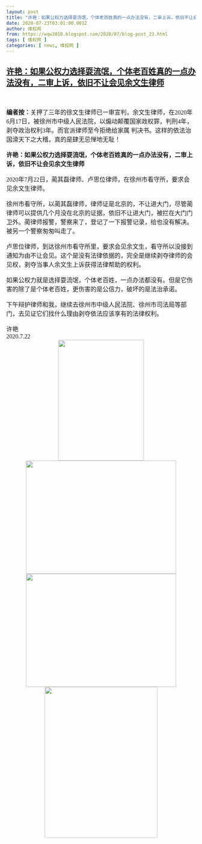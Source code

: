 ```yaml
---
layout: post
title: "许艳：如果公权力选择耍流氓，个体老百姓真的一点办法没有，二审上诉，依旧不让会见余文生律师"
date: 2020-07-23T03:01:00.001Z
author: 维权网
from: https://wqw2010.blogspot.com/2020/07/blog-post_23.html
tags: [ 维权网 ]
categories: [ news, 维权网 ]
---
```

<!--1595473260001-->
[许艳：如果公权力选择耍流氓，个体老百姓真的一点办法没有，二审上诉，依旧不让会见余文生律师](https://wqw2010.blogspot.com/2020/07/blog-post_23.html)
------

<div>
<div dir="ltr" style="text-align: left;" trbidi="on"><br /><div class="MsoNormal"><span style="font-family: 楷体; font-size: 12.0pt;"><b></b></span></div><a name='more'></a><b><br /></b><div class="MsoNormal"><span style="font-family: 楷体; font-size: 12.0pt;"><b>编者按：</b>关押了三年的徐文生律师已一审宣判，余文生律师，在<span lang="EN-US">2020</span>年<span lang="EN-US">6</span>月<span lang="EN-US">17</span>日，被徐州市中级人民法院，以煽动颠覆国家政权罪，判刑<span lang="EN-US">4</span>年，剥夺政治权利<span lang="EN-US">3</span>年。而官派律师至今拒绝给家属 判决书。这样的依法治国滑天下之大稽，真的是肆无忌惮地无耻！<span lang="EN-US"><o:p></o:p></span></span></div><div class="MsoNormal"><br /></div><div class="MsoNormal"><span style="font-family: 宋体; font-size: 12.0pt; mso-ascii-theme-font: minor-fareast; mso-fareast-font-family: 宋体; mso-fareast-theme-font: minor-fareast; mso-hansi-theme-font: minor-fareast;"><b>许艳：如果公权力选择耍流氓，个体老百姓真的一点办法没有，二审上诉，依旧不让会见余文生律师</b><span lang="EN-US"><o:p></o:p></span></span></div><div class="MsoNormal"><br /></div><div class="MsoNormal"><span lang="EN-US" style="font-family: 宋体; font-size: 12.0pt; mso-ascii-theme-font: minor-fareast; mso-fareast-font-family: 宋体; mso-fareast-theme-font: minor-fareast; mso-hansi-theme-font: minor-fareast;">2020</span><span style="font-family: 宋体; font-size: 12.0pt; mso-ascii-theme-font: minor-fareast; mso-fareast-font-family: 宋体; mso-fareast-theme-font: minor-fareast; mso-hansi-theme-font: minor-fareast;">年<span lang="EN-US">7</span>月<span lang="EN-US">22</span>日，蔺其磊律师、卢思位律师，在徐州市看守所，要求会见余文生律师。<span lang="EN-US"><o:p></o:p></span></span></div><div class="MsoNormal"><br /></div><div class="MsoNormal"><span style="font-family: 宋体; font-size: 12.0pt; mso-ascii-theme-font: minor-fareast; mso-fareast-font-family: 宋体; mso-fareast-theme-font: minor-fareast; mso-hansi-theme-font: minor-fareast;">徐州市看守所，以蔺其磊律师，律师证是北京的，不让进大门，尽管蔺律师可以提供几个月没在北京的证据，依旧不让进大门，被拦在大门门卫外。蔺律师报警，警察来了，登记了一下报警记录，给也没有解决。被另一个警察匆匆叫走了。<span lang="EN-US"><o:p></o:p></span></span></div><div class="MsoNormal"><br /></div><div class="MsoNormal"><span style="font-family: 宋体; font-size: 12.0pt; mso-ascii-theme-font: minor-fareast; mso-fareast-font-family: 宋体; mso-fareast-theme-font: minor-fareast; mso-hansi-theme-font: minor-fareast;">卢思位律师，到达徐州市看守所里，要求会见余文生，看守所以没接到通知为由不让会见。这个是没有法律依据的，完全是继续剥夺律师的会见权，剥夺当事人余文生上诉获得法律帮助的权利。<span lang="EN-US"><o:p></o:p></span></span></div><div class="MsoNormal"><br /></div><div class="MsoNormal"><span style="font-family: 宋体; font-size: 12.0pt; mso-ascii-theme-font: minor-fareast; mso-fareast-font-family: 宋体; mso-fareast-theme-font: minor-fareast; mso-hansi-theme-font: minor-fareast;">如果公权力就是选择耍流氓，个体老百姓，一点办法都没有。但是它伤害的除了是个体老百姓，更伤害的是公信力，破坏的是法治承诺。<span lang="EN-US"><o:p></o:p></span></span></div><div class="MsoNormal"><br /></div><div class="MsoNormal"><span style="font-family: 宋体; font-size: 12.0pt; mso-ascii-theme-font: minor-fareast; mso-fareast-font-family: 宋体; mso-fareast-theme-font: minor-fareast; mso-hansi-theme-font: minor-fareast;">下午辩护律师和我，继续去徐州市中级人民法院、徐州市司法局等部门，去见证它们找什么理由剥夺依法应该享有的法律权利。<span lang="EN-US"><o:p></o:p></span></span></div><div class="MsoNormal"><br /></div><div class="MsoNormal"><span style="font-family: 宋体; font-size: 12.0pt; mso-ascii-theme-font: minor-fareast; mso-fareast-font-family: 宋体; mso-fareast-theme-font: minor-fareast; mso-hansi-theme-font: minor-fareast;">许艳<span lang="EN-US"><o:p></o:p></span></span></div><div class="MsoNormal"><span lang="EN-US" style="font-family: 宋体; font-size: 12.0pt; mso-ascii-theme-font: minor-fareast; mso-fareast-font-family: 宋体; mso-fareast-theme-font: minor-fareast; mso-hansi-theme-font: minor-fareast;">2020.7.22<o:p></o:p></span></div><div class="MsoNormal"><div class="separator" style="clear: both; text-align: center;"><a href="https://1.bp.blogspot.com/-oFTmOI_dDlQ/Xxj-FEfzbTI/AAAAAAABrGU/R-y8UbpzhQU4iKuShYtEGOo2ZkmobF4iACLcBGAsYHQ/s1600/CeZ39FiUYAAZQ4k.jpg" imageanchor="1" style="margin-left: 1em; margin-right: 1em;"><img border="0" data-original-height="697" data-original-width="497" height="320" src="https://1.bp.blogspot.com/-oFTmOI_dDlQ/Xxj-FEfzbTI/AAAAAAABrGU/R-y8UbpzhQU4iKuShYtEGOo2ZkmobF4iACLcBGAsYHQ/s320/CeZ39FiUYAAZQ4k.jpg" width="228" /></a></div><div class="separator" style="clear: both; text-align: center;"><a href="https://1.bp.blogspot.com/-suTMdQd00W0/Xxj-HUGo5wI/AAAAAAABrGY/OdaIBR43exwEaKSjEpX3tPuJ0agsVbGUgCLcBGAsYHQ/s1600/EdkI2GlU0AAEkg3.jpg" imageanchor="1" style="margin-left: 1em; margin-right: 1em;"><img border="0" data-original-height="510" data-original-width="680" height="300" src="https://1.bp.blogspot.com/-suTMdQd00W0/Xxj-HUGo5wI/AAAAAAABrGY/OdaIBR43exwEaKSjEpX3tPuJ0agsVbGUgCLcBGAsYHQ/s400/EdkI2GlU0AAEkg3.jpg" width="400" /></a></div><div class="separator" style="clear: both; text-align: center;"><a href="https://1.bp.blogspot.com/-bSLDcgTPgAs/Xxj-IFoNNPI/AAAAAAABrGc/UlE4Llg1FLwLw3uVUagrSY54meXm9jnvgCLcBGAsYHQ/s1600/EdkI2GlUcAATagI.jpg" imageanchor="1" style="margin-left: 1em; margin-right: 1em;"><img border="0" data-original-height="270" data-original-width="360" height="300" src="https://1.bp.blogspot.com/-bSLDcgTPgAs/Xxj-IFoNNPI/AAAAAAABrGc/UlE4Llg1FLwLw3uVUagrSY54meXm9jnvgCLcBGAsYHQ/s400/EdkI2GlUcAATagI.jpg" width="400" /></a></div><div class="separator" style="clear: both; text-align: center;"><a href="https://1.bp.blogspot.com/-441e3A-E-q0/Xxj-JQ8-xlI/AAAAAAABrGg/szPkuHE2PhsvH3_uVMIpQcjcd_VYbek4QCLcBGAsYHQ/s1600/EdkI2GmUYAEroTr.jpg" imageanchor="1" style="margin-left: 1em; margin-right: 1em;"><img border="0" data-original-height="360" data-original-width="270" height="400" src="https://1.bp.blogspot.com/-441e3A-E-q0/Xxj-JQ8-xlI/AAAAAAABrGg/szPkuHE2PhsvH3_uVMIpQcjcd_VYbek4QCLcBGAsYHQ/s400/EdkI2GmUYAEroTr.jpg" width="300" /></a></div></div></div>
</div>
